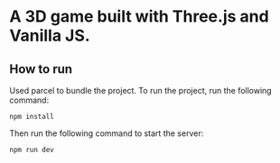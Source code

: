 # A 3D game built with Three.js and Vanilla JS.

## How to run

Used parcel to bundle the project. To run the project, run the following command:

```
npm install
```

Then run the following command to start the server:

```
npm run dev
```

